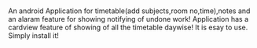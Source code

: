 #  
An android Application for timetable(add subjects,room no,time),notes and an alaram feature for showing notifying of undone work!
Application has a cardview feature of showing of all the timetable daywise!
It is esay to use. 
Simply install it!

